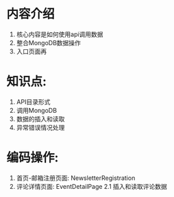 # 内容介绍
1. 核心内容是如何使用api调用数据
2. 整合MongoDB数据操作
3. 入口页面再

# 知识点:
1. API目录形式
2. 调用MongoDB
3. 数据的插入和读取
4. 异常错误情况处理


# 编码操作:
1. 首页-邮箱注册页面: NewsletterRegistration
2. 评论详情页面:  EventDetailPage
    2.1 插入和读取评论数据